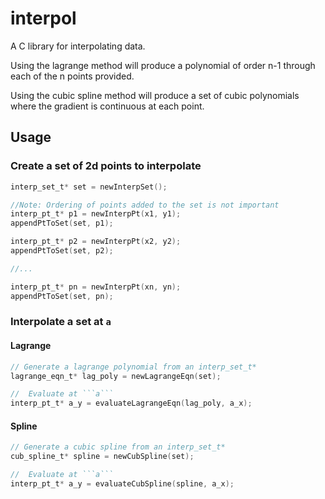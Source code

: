 # interpol
A C library for interpolating data.

Using the lagrange method will produce a polynomial of order n-1 through each of the n points provided.

Using the cubic spline method will produce a set of cubic polynomials where the gradient is continuous at each point.

## Usage

### Create a set of 2d points to interpolate

```C
interp_set_t* set = newInterpSet();

//Note: Ordering of points added to the set is not important
interp_pt_t* p1 = newInterpPt(x1, y1);
appendPtToSet(set, p1);

interp_pt_t* p2 = newInterpPt(x2, y2);
appendPtToSet(set, p2);

//...

interp_pt_t* pn = newInterpPt(xn, yn);
appendPtToSet(set, pn);
```

### Interpolate a set at ```a```

#### Lagrange

```C
// Generate a lagrange polynomial from an interp_set_t*
lagrange_eqn_t* lag_poly = newLagrangeEqn(set);

//  Evaluate at ```a```
interp_pt_t* a_y = evaluateLagrangeEqn(lag_poly, a_x);
```

#### Spline

```C
// Generate a cubic spline from an interp_set_t*
cub_spline_t* spline = newCubSpline(set);

//  Evaluate at ```a```
interp_pt_t* a_y = evaluateCubSpline(spline, a_x);
````




